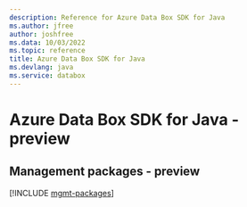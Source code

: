 ```yaml
---
description: Reference for Azure Data Box SDK for Java
ms.author: jfree
author: joshfree
ms.data: 10/03/2022
ms.topic: reference
title: Azure Data Box SDK for Java
ms.devlang: java
ms.service: databox
---
```

# Azure Data Box SDK for Java - preview

## Management packages - preview
[!INCLUDE [mgmt-packages](data-box-mgmt-index.md)]